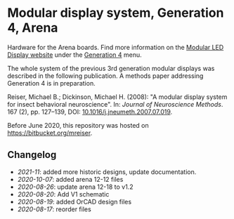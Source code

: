 # Modular display system, Generation 4, Arena

Hardware for the Arena boards. Find more information on the [Modular LED Display website](https://reiserlab.github.io/Modular-LED-Display/) under the [Generation 4](https://reiserlab.github.io/Modular-LED-Display/docs/G4-index.html) menu.

The whole system of the previous 3rd generation modular displays was described in the following publication. A methods paper addressing Generation 4 is in preparation.

Reiser, Michael B.; Dickinson, Michael H. (2008): "A modular display system for insect behavioral neuroscience". In: *Journal of Neuroscience Methods*. 167 (2), pp.&nbsp;127–139, DOI: [10.1016/j.jneumeth.2007.07.019](https://doi.org/10.1016/j.jneumeth.2007.07.019).

Before June 2020, this repository was hosted on <https://bitbucket.org/mreiser>.

## Changelog

- _2021-11_: added more historic designs, update documentation.
- _2020-10-07_: added arena 12-12 files
- _2020-08-26_: update arena 12-18 to v1.2
- _2020-08-20_: Add V1 schematic
- _2020-08-19_: added OrCAD design files
- _2020-08-17_: reorder files
